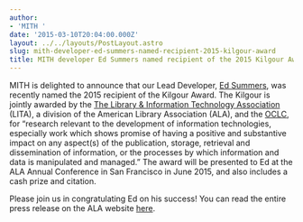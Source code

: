 ```yaml
---
author:
- 'MITH '
date: '2015-03-10T20:04:00.000Z'
layout: ../../layouts/PostLayout.astro
slug: mith-developer-ed-summers-named-recipient-2015-kilgour-award
title: MITH developer Ed Summers named recipient of the 2015 Kilgour Award
---
```


MITH is delighted to announce that our Lead Developer, [Ed Summers](http://mith.umd.edu/people/person/ed-summers/), was recently named the 2015 recipient of the Kilgour Award. The Kilgour is jointly awarded by the [The Library & Information Technology Association](http://www.ala.org/lita/) (LITA), a division of the American Library Association (ALA), and the [OCLC](http://www.oclc.org/research.html), for “research relevant to the development of information technologies, especially work which shows promise of having a positive and substantive impact on any aspect(s) of the publication, storage, retrieval and dissemination of information, or the processes by which information and data is manipulated and managed.” The award will be presented to Ed at the ALA Annual Conference in San Francisco in June 2015, and also includes a cash prize and citation.

Please join us in congratulating Ed on his success! You can read the entire press release on the ALA website [here](http://www.ala.org/news/press-releases/2015/03/ed-summers-recipient-2015-kilgour-award).